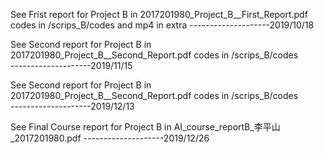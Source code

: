 See Frist report for Project B in 2017201980_Project_B__First_Report.pdf
codes in /scrips_B/codes and mp4 in extra 
--------------------2019/10/18

See Second report for Project B in 2017201980_Project_B__Second_Report.pdf
codes in /scrips_B/codes  
--------------------2019/11/15

See Second report for Project B in 2017201980_Project_B__Second_Report.pdf
codes in /scrips_B/codes  
--------------------2019/12/13

See Final Course report for Project B in AI_course_reportB_李平山_2017201980.pdf 
--------------------2019/12/26
